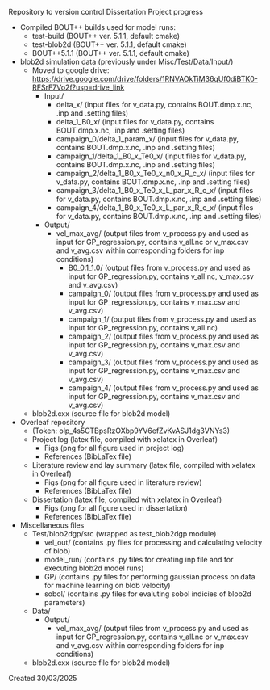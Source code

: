 Repository to version control Dissertation Project progress
- Compiled BOUT++ builds used for model runs:
  - test-build (BOUT++ ver. 5.1.1, default cmake)
  - test-blob2d (BOUT++ ver. 5.1.1, default cmake)
  - BOUT++5.1.1 (BOUT++ ver. 5.1.1, default cmake)
- blob2d simulation data (previously under Misc/Test/Data/Input/)
  - Moved to google drive: https://drive.google.com/drive/folders/1RNVAOkTiM36qUf0diBTK0-RFSrF7Vo2f?usp=drive_link
    - Input/
        - delta_x/ (input files for v_data.py, contains BOUT.dmp.x.nc, .inp and .setting files)
        - delta_1_B0_x/ (input files for v_data.py, contains BOUT.dmp.x.nc, .inp and .setting files)
        - campaign_0/delta_1_param_x/ (input files for v_data.py, contains BOUT.dmp.x.nc, .inp and .setting files)
        - campaign_1/delta_1_B0_x_Te0_x/ (input files for v_data.py, contains BOUT.dmp.x.nc, .inp and .setting files)
        - campaign_2/delta_1_B0_x_Te0_x_n0_x_R_c_x/ (input files for v_data.py, contains BOUT.dmp.x.nc, .inp and .setting files)
        - campaign_3/delta_1_B0_x_Te0_x_L_par_x_R_c_x/ (input files for v_data.py, contains BOUT.dmp.x.nc, .inp and .setting files)
        - campaign_4/delta_1_B0_x_Te0_x_L_par_x_R_c_x/ (input files for v_data.py, contains BOUT.dmp.x.nc, .inp and .setting files)
    - Output/
        - vel_max_avg/ (output files from v_process.py and used as input for GP_regression.py, contains v_all.nc or v_max.csv and v_avg.csv within corresponding folders for inp conditions)
          - B0_0.1_1.0/ (output files from v_process.py and used as input for GP_regression.py, contains v_all.nc, v_max.csv and v_avg.csv)
          - campaign_0/ (output files from v_process.py and used as input for GP_regression.py, contains v_max.csv and v_avg.csv)
          - campaign_1/ (output files from v_process.py and used as input for GP_regression.py, contains v_all.nc)
          - campaign_2/ (output files from v_process.py and used as input for GP_regression.py, contains v_max.csv and v_avg.csv)
          - campaign_3/ (output files from v_process.py and used as input for GP_regression.py, contains v_max.csv and v_avg.csv)
          - campaign_4/ (output files from v_process.py and used as input for GP_regression.py, contains v_max.csv and v_avg.csv)
  - blob2d.cxx (source file for blob2d model)
- Overleaf repository
  - (Token: olp_4s5GTBpsRzOXbp9YV6efZvKvASJ1dg3VNYs3)
  - Project log (latex file, compiled with xelatex in Overleaf)
    - Figs (png for all figure used in project log)
    - References (BibLaTex file)
  - Literature review and lay summary (latex file, compiled with xelatex in Overleaf)
    - Figs (png for all figure used in literature review)
    - References (BibLaTex file)
  - Dissertation (latex file, compiled with xelatex in Overleaf)
    - Figs (png for all figure used in dissertation)
    - References (BibLaTex file)
- Miscellaneous files
  - Test/blob2dgp/src (wrapped as test_blob2dgp module)
    - vel_out/ (contains .py files for processing and calculating velocity of blob)
    - model_run/ (contains .py files for creating inp file and for executing blob2d model runs)
    - GP/ (contains .py files for performing gaussian process on data for machine learning on blob velocity)
    - sobol/ (contains .py files for evaluting sobol indicies of blob2d parameters)
  - Data/
    - Output/
      - vel_max_avg/ (output files from v_process.py and used as input for GP_regression.py, contains v_all.nc or v_max.csv and v_avg.csv  within corresponding folders for inp conditions) 
  - blob2d.cxx (source file for blob2d model)

Created 30/03/2025
